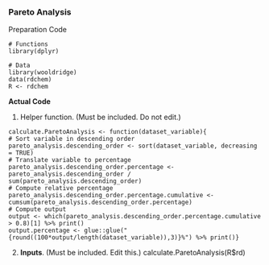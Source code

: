 ### Pareto Analysis
Preparation Code
```
# Functions
library(dplyr)

# Data
library(wooldridge)
data(rdchem)
R <- rdchem
```
**Actual Code**
1. Helper function. (Must be included. Do not edit.)
```
calculate.ParetoAnalysis <- function(dataset_variable){
# Sort variable in descending order
pareto_analysis.descending_order <- sort(dataset_variable, decreasing = TRUE)
# Translate variable to percentage
pareto_analysis.descending_order.percentage <- pareto_analysis.descending_order / sum(pareto_analysis.descending_order)
# Compute relative percentage
pareto_analysis.descending_order.percentage.cumulative <- cumsum(pareto_analysis.descending_order.percentage)
# Compute output
output <- which(pareto_analysis.descending_order.percentage.cumulative > 0.8)[1] %>% print()
output.percentage <- glue::glue("{round((100*output/length(dataset_variable)),3)}%") %>% print()}
```
2. **Inputs**. (Must be included. Edit this.)
calculate.ParetoAnalysis(R$rd)
